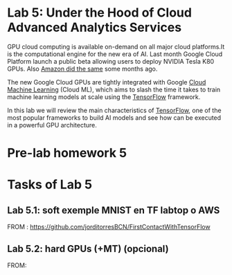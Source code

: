 # Lab 5: Under the Hood of Cloud Advanced Analytics Services

GPU cloud computing is available on-demand on all major cloud platforms.It is the computational engine for the new era of AI.  Last month Google Cloud Platform launch a public beta allowing users to deploy NVIDIA Tesla K80 GPUs. Also [Amazon did the same](https://aws.amazon.com/hpc/) some months ago. 

The new Google Cloud GPUs are tightly integrated with Google [Cloud Machine Learning](https://cloud.google.com/ml/) (Cloud ML), which aims to slash the time it takes to train machine learning models at scale using the [TensorFlow](https://www.tensorflow.org) framework.

In this lab we will review the main characteristics of  [TensorFlow](https://www.tensorflow.org), one of the most popular frameworks to build AI models and see how can be executed in a powerful GPU architecture. 
#  Pre-lab homework 5

#  Tasks of Lab 5

## Lab 5.1: soft exemple MNIST en TF labtop o AWS


FROM : https://github.com/jorditorresBCN/FirstContactWithTensorFlow


## Lab 5.2: hard  GPUs (+MT)  (opcional)


FROM: 
